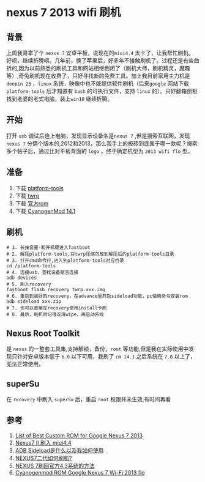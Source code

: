 # nexus 7 2013 wifi 刷机

## 背景
上周我哥拿了个 `nexus 7` 安卓平板，说现在的`miui4.4` 太卡了，让我帮忙刷机。好呗，继续折腾呗。几年前，换了苹果后，好多年不接触刷机了。过程还是有些曲折的,因为以前熟悉的刷机工具和网站相继倒闭了（刷机大师，刷机精灵，魔趣等）,奇兔刷机现在收费了，只好寻找新的免费工具。加上我目前家用主力机是 `deepin 23` ，`linux` 系统，映像中也不能提供软件刷机（后来`google` 网站下载 `platform-tools` 后才知道有 `bash` 的可执行文件，支持 `linux` 的）。只好翻箱倒柜找到老婆的老式电脑，装上`win10` 继续折腾。

## 开始
打开 `usb` 调试后连上电脑，发现显示设备名是`nexus 7` ,但是搜索互联网，发现 `nexus 7` 分俩个版本的,2012和2013，那么我手上的板砖到底属于哪一款呢？搜索多个帖子后，通过比对平板背面的 `logo` ，终于确定机型为 `2013 wifi flo` 型。

## 准备
1. 下载 [platform-tools](https://dl.google.com/android/repository/platform-tools-latest-windows.zip 'platform-tools')
1. 下载 [twrp](https://dl.twrp.me/flo/ 'twrp')
1. 下载 [官方rom](https://developers.google.com/android/nexus/images '官方rom')
1. 下载 [CyanogenMod 14.1](https://cyanogenmodroms.com/flo/ 'CyanogenMod 14.1')

## 刷机
```shell
# 1. 长按音量-和开机键进入fastboot
# 2. 解压platform-tools,将twrp压缩包放到解压后的platform-tools目录
# 3. 打开cmd命令行,进入到platform-tools对应目录
cd /platform-tools
# 4. 连接usb，查找设备是否连接
adb devices
# 5. 刷入recovery
fastboot flash recovery twrp.xxx.img
# 6. 重启到装好的recovery，在advance里开启sideload功能，pc使用命令安装rom
adb sideload xxx.zip
# 7. 也可以直接在recovery使用install卡刷
# 8. 最后，刷机后记得双清wipe，再启动系统
```


## Nexus Root Toolkit
是 `nexus` 的一整套工具集,支持解锁，备份，`root` 等功能,但是我在实际使用中发现只针对安卓版本低于 `6.0` 以下可用，我刷了 `cm 14.1` 之后系统在 `7.0` 以上了，无法正常使用。

## superSu
在 `recovery` 中刷入 `superSu` 后，重启 `root` 权限并未生效,有时间再看

## 参考
1. [List of Best Custom ROM for Google Nexus 7 2013](https://www.getdroidtips.com/custom-rom-nexus-7-2013/#google_vignette 'List of Best Custom ROM for Google Nexus 7 2013')
1. [Nexus7 II 刷入 miui4.4](https://github.com/xx-sec/xx-sec/issues/21 'Nexus7 II 刷入 miui4.4')
1. [ADB Sideload是什么以及我如何使用](https://www.kancloud.cn/hancf/twrp_cn/2160303 'ADB Sideload是什么以及我如何使用')
1. [NEXUS7二代如何刷机?](https://www.zhihu.com/question/22821607 'NEXUS7二代如何刷机?')
1. [NEXUS 7刷回官方4.3系统的方法](https://kzpu.com/archives/3157.html 'NEXUS 7刷回官方4.3系统的方法')
1. [Cyanogenmod ROM Google Nexus 7 Wi-Fi 2013 flo](https://cyanogenmodroms.com/flo/ 'Cyanogenmod ROM Google Nexus 7 Wi-Fi 2013')
